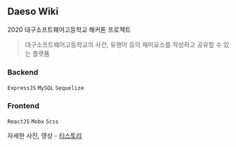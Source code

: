 ## Daeso Wiki

2020 대구소프트웨어고등학교 해커톤 프로젝트

> 대구소프트웨어고등학교의 사건, 유행어 등의 재미요소를 작성하고 공유할 수 있는 플랫폼

### Backend
`ExpressJS` `MySQL` `Sequelize`

### Frontend
`ReactJS` `Mobx` `Scss`

자세한 사진, 영상 - [티스토리](https://wlswoo.tistory.com/11)
